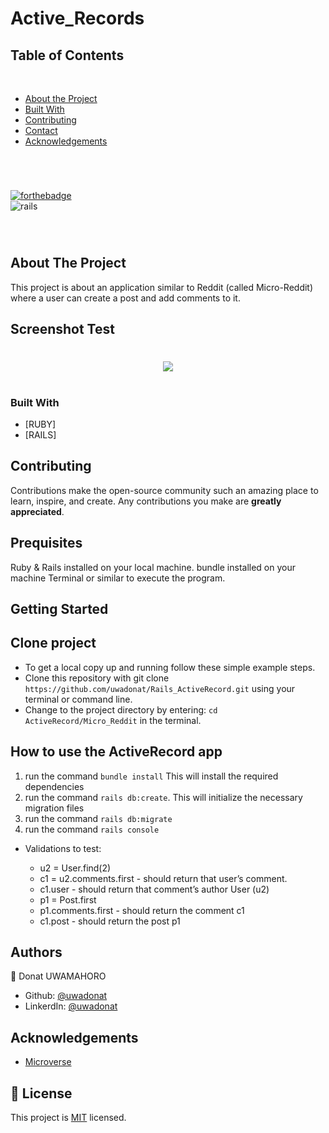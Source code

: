 # Active_Records

## Table of Contents
  <br />

* [About the Project](#about-the-project)
* [Built With](#built-with)
* [Contributing](#contributing)
* [Contact](#authors)
* [Acknowledgements](#acknowledgements) 

#
<br />

[![forthebadge](https://forthebadge.com/images/badges/made-with-ruby.svg)](https://forthebadge.com) </br>
![rails](https://img.shields.io/badge/Ruby_on_Rails-CC0000?style=for-the-badge&logo=ruby-on-rails&logoColor=white)

<br />

#


<!-- ABOUT THE PROJECT   -->
## About The Project

This project is about an application similar to Reddit (called Micro-Reddit) where a user can create a post and add comments to it. 

## Screenshot Test
#
<p align="center">
  <img height="auto" src="Screenshot.png">
</p>

#

### Built With

* [RUBY]
* [RAILS]

## Contributing

Contributions make the open-source community such an amazing place to learn, inspire, and create. Any contributions you make are **greatly appreciated**.

## Prequisites

Ruby & Rails installed on your local machine.
bundle installed on your machine
Terminal or similar to execute the program.


## Getting Started


## Clone project

- To get a local copy up and running follow these simple example steps.
- Clone this repository with git clone ```https://github.com/uwadonat/Rails_ActiveRecord.git``` using your terminal or command line.
- Change to the project directory by entering: ```cd ActiveRecord/Micro_Reddit``` in the terminal.


## How to use the ActiveRecord app
1. run the command ```bundle install```   This will install the required dependencies
2. run the command ```rails db:create```. This will initialize the necessary migration files
3. run the command ```rails db:migrate``` 
4. run the command ```rails console```

- Validations to test:

    * u2 = User.find(2) 
    * c1 = u2.comments.first - should return that user’s comment.
    * c1.user - should return that comment’s author User (u2)
    * p1 = Post.first
    * p1.comments.first - should return the comment c1
    * c1.post - should return the post p1


## Authors

👤 Donat UWAMAHORO

- Github: [@uwadonat](https://github.com/uwadonat)
- LinkerdIn: [@uwadonat](https://www.linkedin.com/in/uwadonat/)


<!-- ACKNOWLEDGEMENTS -->
## Acknowledgements

* [Microverse](https://www.microverse.org/)

## 📝 License

This project is [MIT](https://choosealicense.com/licenses/mit/) licensed.

